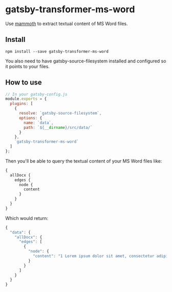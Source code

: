 # gatsby-transformer-ms-word

Use [mammoth](https://github.com/mwilliamson/mammoth.js) to extract textual content of MS Word files.

## Install

`npm install --save gatsby-transformer-ms-word`

You also need to have gatsby-source-filesystem installed and configured so it points to your files.

## How to use

```javascript
// In your gatsby-config.js
module.exports = {
  plugins: [
    {
      resolve: `gatsby-source-filesystem`,
      options: {
        name: `data`,
        path: `${__dirname}/src/data/`
      }
    },
    `gatsby-transformer-ms-word`
  ]
};
```

Then you'll be able to query the textual content of your MS Word files like:

```javascript
{
  allDocx {
    edges {
      node {
        content
      }
    }
  }
}
```

Which would return:

```javascript
{
  "data": {
    "allDocx": {
      "edges": [
        {
          "node": {
            "content": "1 Lorem ipsum dolor sit amet, consectetur adipiscing elit. Sed vel purus id tortor \r\neleifend vulputate. Integer interdum ultricies ligula, nec mattis lorem viverra ac. \r\n"
          }
        }
      ]
    }
  }
}
```
